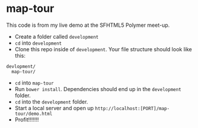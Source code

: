 # map-tour

This code is from my live demo at the SFHTML5 Polymer meet-up.

- Create a folder called `development`
- `cd` into `development`
- Clone this repo inside of `development`. Your file structure should look like this:

```
devlopment/
  map-tour/
```

- `cd` into `map-tour`
- Run `bower install`. Dependencies should end up in the `development` folder.
- `cd` into the `development` folder.
- Start a local server and open up `http://localhost:[PORT]/map-tour/demo.html`
- Profit!!!!!!!
